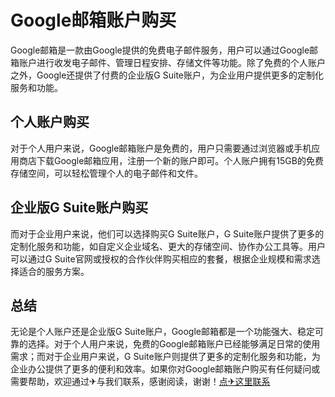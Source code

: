 # Google邮箱账户购买

Google邮箱是一款由Google提供的免费电子邮件服务，用户可以通过Google邮箱账户进行收发电子邮件、管理日程安排、存储文件等功能。除了免费的个人账户之外，Google还提供了付费的企业版G Suite账户，为企业用户提供更多的定制化服务和功能。

## 个人账户购买

对于个人用户来说，Google邮箱账户是免费的，用户只需要通过浏览器或手机应用商店下载Google邮箱应用，注册一个新的账户即可。个人账户拥有15GB的免费存储空间，可以轻松管理个人的电子邮件和文件。

## 企业版G Suite账户购买

而对于企业用户来说，他们可以选择购买G Suite账户，G Suite账户提供了更多的定制化服务和功能，如自定义企业域名、更大的存储空间、协作办公工具等。用户可以通过G Suite官网或授权的合作伙伴购买相应的套餐，根据企业规模和需求选择适合的服务方案。

## 总结

无论是个人账户还是企业版G Suite账户，Google邮箱都是一个功能强大、稳定可靠的选择。对于个人用户来说，免费的Google邮箱账户已经能够满足日常的使用需求；而对于企业用户来说，G Suite账户则提供了更多的定制化服务和功能，为企业办公提供了更多的便利和效率。如果你对Google邮箱账户购买有任何疑问或需要帮助，欢迎通过✈与我们联系，感谢阅读，谢谢！[点✈这里联系](https://sms.k02.cc)